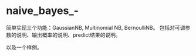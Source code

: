 # naive_bayes_-

简单实现三个功能：GaussianNB, Multinomial NB, BernoulliNB。
包括对可调参数的说明、输出概率的说明、predict结果的说明。

以及一个样例。
